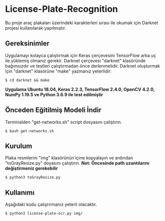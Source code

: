 # License-Plate-Recognition
Bu proje araç plakaları üzerindeki karakterleri sırası ile okumak için Darknet projesi kullanılarak yapılmıştır.

## Gereksinimler
Uygulamayı kolayca çalıştırmak için Keras çerçevesini TensorFlow arka uç ile yüklemiş olmanız gerekir. Darknet çerçevesi "darknet" klasöründe bağımsızdır ve testleri çalıştırmadan önce derlenmelidir. Darknet oluşturmak için "darknet" klasörüne "make" yazmanız yeterlidir:
```shellscript
$ cd darknet && make
```
**Uygulama Ubuntu 18.04, Keras 2.2.3, TensorFlow 2.4.0, OpenCV 4.2.0, NumPy 1.19.5 ve Python 3.6.9 ile test edilmiştir**

## Önceden Eğitilmiş Modeli İndir
Terminalden "get-networks.sh" script dosyasını çalıştırın.
```shellscript
$ bash get-networks.sh
```
## Kurulum
Plaka resmlerini "img" klasörünün içine kopyalayın ve ardından "toGrayResize.py" doyasını çalıştırın.
**Not: Öncesinde path uzantılarını değiştirmeniz gerekebilir**
```shellscript
$ python3 toGrayResize.py
```

## Kullanımı
Aşağıdaki kodu çalışrırmanız yeterli olacaktır. 
```shellscript
$ python3 license-plate-ocr.py img/
```
